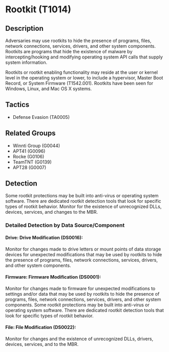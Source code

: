 # Rootkit (T1014)

## Description
Adversaries may use rootkits to hide the presence of programs, files, network connections, services, drivers, and other system components. Rootkits are programs that hide the existence of malware by intercepting/hooking and modifying operating system API calls that supply system information.  

Rootkits or rootkit enabling functionality may reside at the user or kernel level in the operating system or lower, to include a hypervisor, Master Boot Record, or System Firmware (T1542.001).  Rootkits have been seen for Windows, Linux, and Mac OS X systems.  

## Tactics
- Defense Evasion (TA0005)

## Related Groups
- Winnti Group (G0044)
- APT41 (G0096)
- Rocke (G0106)
- TeamTNT (G0139)
- APT28 (G0007)

## Detection
Some rootkit protections may be built into anti-virus or operating system software. There are dedicated rootkit detection tools that look for specific types of rootkit behavior. Monitor for the existence of unrecognized DLLs, devices, services, and changes to the MBR. 

### Detailed Detection by Data Source/Component
#### Drive: Drive Modification (DS0016): 
Monitor for changes made to drive letters or mount points of data storage devices for unexpected modifications that may be used by rootkits to hide the presence of programs, files, network connections, services, drivers, and other system components.

#### Firmware: Firmware Modification (DS0001): 
Monitor for changes made to firmware for unexpected modifications to settings and/or data that may be used by rootkits to hide the presence of programs, files, network connections, services, drivers, and other system components. Some rootkit protections may be built into anti-virus or operating system software. There are dedicated rootkit detection tools that look for specific types of rootkit behavior. 

#### File: File Modification (DS0022): 
Monitor for changes and the existence of unrecognized DLLs, drivers, devices, services, and to the MBR. 

